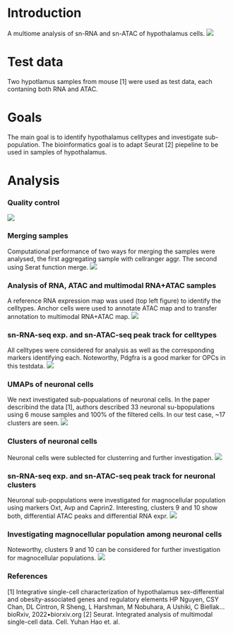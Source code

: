 <!-- GETTING STARTED -->
# Introduction
A multiome analysis of sn-RNA and sn-ATAC of hypothalamus cells.
![](https://blogger.googleusercontent.com/img/b/R29vZ2xl/AVvXsEh_IRay9Tx3_DB-kkExYNqRAde9y9yXrW6XY0TuH3MSBosR2bxakx8tXV7lDd9OLorRBEbzkvH6As6xpUvRapeII4tA6VeTN1uRc5puuU5wbBVXk6CodOsn2dPxdv8X5a8WCuJ81ttqaYkQO2gizXZUZ7rFBZVrbQODqKidP0QqHsOv8Yx9Bt343OVKLnw/s11600/Figure_Hypothalamus_3.png)

# Test data
Two hypotlamus samples from mouse [1] were used as test data, each contaning both RNA and ATAC.

# Goals
The main goal is to identify hypothalamus celltypes and investigate sub-population. The bioinformatics goal is to adapt Seurat [2] piepeline to be used in samples of hypothalamus.

#  Analysis
### Quality control
![](https://blogger.googleusercontent.com/img/b/R29vZ2xl/AVvXsEgscA9dYsOLuoRLlwRgy_UotYX6TgAjv0TAgS4jbXBi0Qa01Ybnt_fpQGKA9Mh7neWJodtCm8nVrr3SW8qv3yl53jC4FcNrGxJ3STtC3cZazpoA948amr5d_eV1vH0GoHRkevw-QXTokzgTWaTggwaisbK13lj3sP3KVOZKqbqsunN5MYGNS9bYamkTDRc/s5669/plot_VlnPlot_multiome_rna_atac.png)

### Merging samples
Computational performance of two ways for merging the samples were analysed, the first aggregating sample with cellranger aggr. The second using Serat function merge.
![](https://blogger.googleusercontent.com/img/b/R29vZ2xl/AVvXsEiRRiUq-rF_ePp4cU2obk5zRtZ6b0RFbBrtvtnFeq_DLuzZ1gFOUEFBpYTrlEya9wPWfl7dcNtPgM2trXw9SnJeQl6flGU4cSekk2zo9IMaJ-qSAz-WH9DjuvItnVGg540B8nbL5fs37NAH_JFaxedc4-TPOLOCmLUYPqqtzw0lnCeOWe02p9lBmRjTyhQ/s3779/DimPlot_comparisson_aggr_combined.png)

### Analysis of RNA, ATAC and multimodal RNA+ATAC samples
A reference RNA expression map was used (top left figure) to identify the celltypes. Anchor cells were used to annotate ATAC map and to transfer annotation to multimodal RNA+ATAC map.
![](https://blogger.googleusercontent.com/img/b/R29vZ2xl/AVvXsEj7ZjmkAGlaVnro5rji3ynMWDHu8B28bdrcMmrV42YLuAEADUWC4yqxlx8GCivVDFWZYYA5DkxycIjnLwVZWBiZc73dz0cSl4LWfsqFcIp3m1PtytUqE_Vn_6Pi7IlUlEmW22d2NmJLglDWd_6-CUO-4TBcLwKHSMR8c7IVzlHsdRnTXfWJFSG4L5Ll73s/s1600/WhatsApp%20Image%202023-11-30%20at%2005.39.52.jpeg)

### sn-RNA-seq exp. and sn-ATAC-seq peak track for celltypes
All celltypes were considered for analysis as well as the corresponding markers identifying each. Noteworthy, Pdgfra is a good marker for OPCs in this testdata.
![](https://blogger.googleusercontent.com/img/b/R29vZ2xl/AVvXsEiyAKrkkNiN4apyHcn6M32WX2vGaKSaRKkmUEhf_Vm-O_pYWEYcD8FmxvMTh1fqAtSSraad94VBg-rqKWGHbr6Y7gUks78BqjN8T0cLnW-_wFfd9i929YDrjV-TLbzyNNktVM81PPFWhas-u4ce3RD8BMWAtt6eRAdIdFsFoh-YYzsdVO9_ZsabZGXqctQ/s1600/WhatsApp%20Image%202023-12-08%20at%2004.09.56%20(1).jpeg)

### UMAPs of neuronal cells
We next investigated sub-popualations of neuronal cells. In the paper describind the data [1], authors described 33 neuronal su-bpopulations using 6 mouse samples and 100% of the filtered cells. In our test case, ~17 clusters are seen.
![](https://blogger.googleusercontent.com/img/b/R29vZ2xl/AVvXsEj0ekzzRaYkGnAkd3jzQ6TQR8q9qe4glYkTivGz-j9RuqxhGdJYv524U4rUJgHuqVPfTaKadqs4aAMRYhoO9NlqNb4SMCqciVU5LpdblkoN2jSbtkWwSkRyfWzWAWdmo5eNSPaLs0Ui1fxl_CcOPXVuK8RZU2VkGN5QoHobBNrMsMYZdNilomAYS7zo7b0/s1600/WhatsApp%20Image%202023-12-06%20at%2012.34.52%20(1).jpeg)

### Clusters of neuronal cells
Neuronal cells were sublected for clusterring and further investigation.
![](https://blogger.googleusercontent.com/img/b/R29vZ2xl/AVvXsEj-QNdCjidcGhZUtM8cs5LxGCiVdqEBRRdzgaBbQDRSeXGi2P4ai_lgY89Kxk13lwFDYiFP04gdvZddP_bQuQhd48NbMRQui8TV-xFD_UwM2yS325TTIx6wc8o42xwaTMxm3n-hf6O0pq4hhp_Xd7qQwCkZYs1ozy5ALJAWn2PNs7mCMEfZW3bjxs-Cxy0/s1600/WhatsApp%20Image%202023-12-06%20at%2015.49.02.jpeg)

### sn-RNA-seq exp. and sn-ATAC-seq peak track for neuronal clusters
Neuronal sub-poppulations were investigated for magnocellular population using markers Oxt, Avp and Caprin2. Interesting, clusters 9 and 10 show both, differential ATAC peaks and differential RNA expr.
![](https://blogger.googleusercontent.com/img/b/R29vZ2xl/AVvXsEjFYH9giY0Cr217eXCMdLjweQT8F78zZh6q8dVhVBzwUyy2wpl9C3D_HNo-FY9fk8JG_4iWrF12xExHqWwcFIp7Oxqp7JoeCFmQZ4P8gHa-pxLXNGAhGDt6gcWP66CQUT91WYd5jE9OMSil5ZGqadYpfun7WE_tu2cbf-p4RF9LOrr2hx9LgSDlTYsIdEM/s1600/WhatsApp%20Image%202023-12-07%20at%2007.32.07%20(1).jpeg)

### Investigating magnocellular population among neuronal cells
Noteworthy, clusters 9 and 10 can be considered for further investigation for magnocellular populations.
![](https://blogger.googleusercontent.com/img/b/R29vZ2xl/AVvXsEiXiMA9LU7fJzyhbbaiexFzwh2pv2SKeC2PsBLLXuWrCcMOgYn9yXAhk3dV3nwHbxuQ5iuMf8ZYtPgic2AYTK3n0Ah-3fJ6kpLrEgCxPmHReUqrTcPySmWj1GbVt89FEzfPLTtUufzNLZGVg7lmba9Y7rkJnuUufKAUhh9MR3YzsULhB7rcRrzyyd4IwCw/s1600/WhatsApp%20Image%202023-12-07%20at%2011.03.33.jpeg)

### References 
[1] Integrative single-cell characterization of hypothalamus sex-differential and obesity-associated genes and regulatory elements HP Nguyen, CSY Chan, DL Cintron, R Sheng, L Harshman, M Nobuhara, A Ushiki, C Biellak… bioRxiv, 2022•biorxiv.org
[2] Seurat. Integrated analysis of multimodal single-cell data. Cell. Yuhan Hao et. al.
